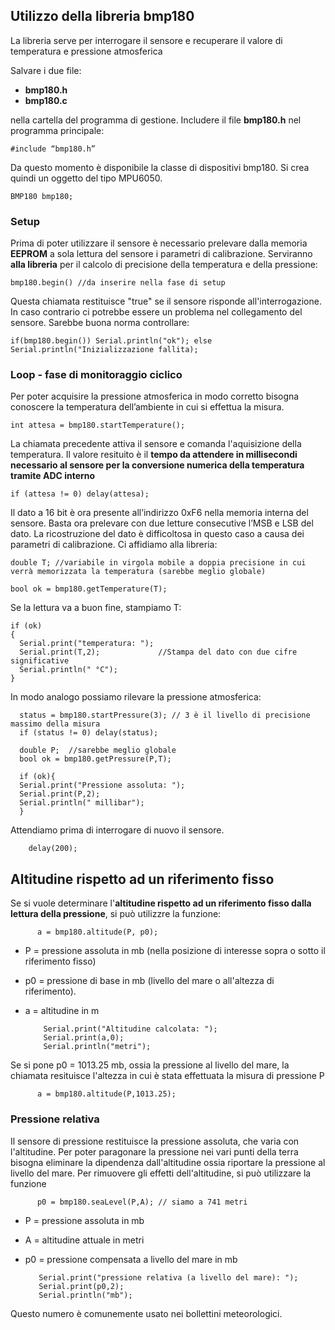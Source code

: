 ## Utilizzo della libreria bmp180

La libreria serve per interrogare il sensore e recuperare il valore di temperatura e pressione atmosferica

Salvare i due file:

- **bmp180.h**
- **bmp180.c**

nella cartella del programma di gestione.  Includere il file **bmp180.h** nel programma principale:

    #include “bmp180.h”   
    
Da questo momento è disponibile la classe di dispositivi bmp180. Si crea quindi un oggetto del tipo MPU6050.

    BMP180 bmp180;
    
### Setup
    
Prima di poter utilizzare il sensore è necessario prelevare dalla memoria **EEPROM** a sola lettura del sensore i parametri di calibrazione. Serviranno **alla libreria** per il calcolo di precisione della temperatura e della pressione:

    bmp180.begin() //da inserire nella fase di setup 

Questa chiamata restituisce "true" se il sensore risponde all'interrogazione. In caso contrario ci potrebbe essere un problema nel collegamento del sensore. Sarebbe buona norma controllare:

    if(bmp180.begin()) Serial.println("ok"); else Serial.println("Inizializzazione fallita);
    
### Loop - fase di monitoraggio ciclico 
    
Per poter acquisire la pressione atmosferica in modo corretto bisogna conoscere la temperatura dell’ambiente in cui si effettua la misura. 

    int attesa = bmp180.startTemperature();

La chiamata precedente attiva il sensore e comanda l'aquisizione della temperatura. Il valore resituito è il **tempo da attendere in millisecondi necessario al sensore per la conversione numerica della temperatura tramite ADC interno** 

    if (attesa != 0) delay(attesa);

Il dato a 16 bit è ora presente all’indirizzo 0xF6 nella memoria interna del sensore. Basta ora prelevare con due letture consecutive l’MSB e LSB del dato. La ricostruzione del dato è difficoltosa in questo caso a causa dei parametri di calibrazione. Ci affidiamo alla libreria:

    double T; //variabile in virgola mobile a doppia precisione in cui verrà memorizzata la temperatura (sarebbe meglio globale)
    
    bool ok = bmp180.getTemperature(T);
  
Se la lettura va a buon fine, stampiamo T:

    if (ok)
    {
      Serial.print("temperatura: ");
      Serial.print(T,2);             //Stampa del dato con due cifre significative
      Serial.println(" °C");
    }

In modo analogo possiamo rilevare la pressione atmosferica:
      
      status = bmp180.startPressure(3); // 3 è il livello di precisione massimo della misura
      if (status != 0) delay(status);
      
      double P;  //sarebbe meglio globale
      bool ok = bmp180.getPressure(P,T);

      if (ok){
      Serial.print("Pressione assoluta: ");
      Serial.print(P,2);
      Serial.println(" millibar");
      }

Attendiamo prima di interrogare di nuovo il sensore.

        delay(200);
        
## Altitudine rispetto ad un riferimento fisso        

Se si vuole determinare l'**altitudine rispetto ad un riferimento fisso dalla lettura della pressione**, si può utilizzre la funzione: 
 

          a = bmp180.altitude(P, p0);

- P = pressione assoluta in mb (nella posizione di interesse sopra o sotto il riferimento fisso)
- p0 = pressione di base in mb (livello del mare o all'altezza di riferimento).
- a = altitudine in m

          Serial.print("Altitudine calcolata: ");
          Serial.print(a,0);
          Serial.println("metri");
          
 Se si pone p0 = 1013.25 mb, ossia la pressione al livello del mare, la chiamata resituisce l'altezza in cui è stata effettuata la misura di pressione P
 
          a = bmp180.altitude(P,1013.25);
 
 ### Pressione relativa        

Il sensore di pressione restituisce la pressione assoluta, che varia con l'altitudine. Per poter paragonare la pressione nei vari punti della terra bisogna eliminare la dipendenza dall'altitudine ossia riportare la pressione al livello del mare. Per rimuovere gli effetti dell'altitudine, si può utilizzare la funzione
    

          p0 = bmp180.seaLevel(P,A); // siamo a 741 metri 
          
 - P = pressione assoluta in mb 
 - A = altitudine attuale in metri
 - p0 = pressione compensata a livello del mare in mb
          
          Serial.print("pressione relativa (a livello del mare): ");
          Serial.print(p0,2);
          Serial.println("mb");
          
Questo numero è comunemente usato nei bollettini meteorologici.
  
